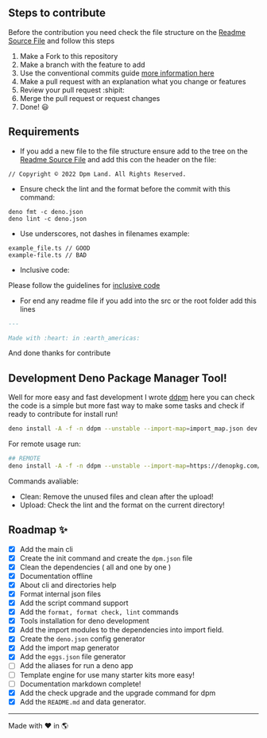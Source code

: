 ## Steps to contribute

Before the contribution you need check the file structure on the
[Readme Source File](./src/README.md) and follow this steps

1. Make a Fork to this repository
2. Make a branch with the feature to add
3. Use the conventional commits guide
   [more information here](https://www.conventionalcommits.org/en/v1.0.0/)
4. Make a pull request with an explanation what you change or features
5. Review your pull request :shipit:
6. Merge the pull request or request changes
7. Done! :smiley:

## Requirements

- If you add a new file to the file structure ensure add to the tree on the
  [Readme Source File](./src/README.md) and add this con the header on the file:

```
// Copyright © 2022 Dpm Land. All Rights Reserved.
```

- Ensure check the lint and the format before the commit with this command:

```
deno fmt -c deno.json
deno lint -c deno.json
```

- Use underscores, not dashes in filenames example:

```
example_file.ts // GOOD
example-file.ts // BAD
```

- Inclusive code:

Please follow the guidelines for
[inclusive code](https://chromium.googlesource.com/chromium/src/+/master/styleguide/inclusive_code.md)

- For end any readme file if you add into the src or the root folder add this
  lines

```markdown
---

Made with :heart: in :earth_americas:
```

And done thanks for contribute

## Development Deno Package Manager Tool!

Well for more easy and fast development I wrote [ddpm](./dev.ts) here you can
check the code is a simple but more fast way to make some tasks and check if
ready to contribute for install run!

```sh
deno install -A -f -n ddpm --unstable --import-map=import_map.json dev.ts ## LOCALLY
```

For remote usage run:

```sh
## REMOTE
deno install -A -f -n ddpm --unstable --import-map=https://denopkg.com/dpmland/dpm@dev/import_map.json https://denopkg.com/dpmland/dpm@dev/dev.ts
```

Commands avaliable:

- Clean: Remove the unused files and clean after the upload!
- Upload: Check the lint and the format on the current directory!

## Roadmap :sparkles:

- [x] Add the main cli
- [x] Create the init command and create the `dpm.json` file
- [x] Clean the dependencies ( all and one by one )
- [x] Documentation offline
- [x] About cli and directories help
- [x] Format internal json files
- [x] Add the script command support
- [x] Add the `format, format check, lint` commands
- [x] Tools installation for deno development
- [x] Add the import modules to the dependencies into import field.
- [x] Create the `deno.json` config generator
- [x] Add the import map generator
- [x] Add the `eggs.json` file generator
- [ ] Add the aliases for run a deno app
- [ ] Template engine for use many starter kits more easy!
- [ ] Documentation markdown complete!
- [x] Add the check upgrade and the upgrade command for dpm
- [x] Add the `README.md` and data generator.

---

Made with :heart: in :earth_americas:
